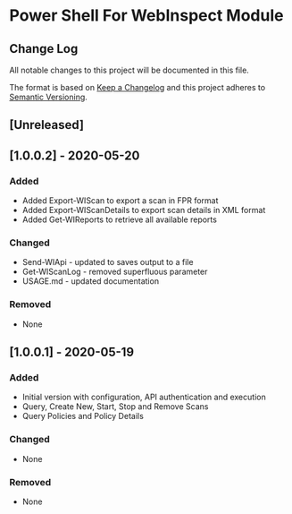 # Power Shell For WebInspect Module

## Change Log

All notable changes to this project will be documented in this file.

The format is based on [Keep a Changelog](http://keepachangelog.com/) and this project adheres to [Semantic Versioning](http://semver.org/).

## [Unreleased]

## [1.0.0.2] - 2020-05-20

### Added

- Added Export-WIScan to export a scan in FPR format
- Added Export-WIScanDetails to export scan details in XML format
- Added Get-WIReports to retrieve all available reports

### Changed

- Send-WIApi - updated to saves output to a file
- Get-WIScanLog - removed superfluous parameter
- USAGE.md - updated documentation

### Removed

- None

## [1.0.0.1] - 2020-05-19

### Added

- Initial version with configuration, API authentication and execution
- Query, Create New, Start, Stop and Remove Scans
- Query Policies and Policy Details

### Changed

- None

### Removed

- None
